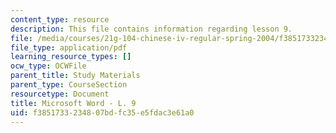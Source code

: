 ```yaml
---
content_type: resource
description: This file contains information regarding lesson 9.
file: /media/courses/21g-104-chinese-iv-regular-spring-2004/f3851733234807bdfc35e5fdac3e61a0_MIT21G_104S04_L9.pdf
file_type: application/pdf
learning_resource_types: []
ocw_type: OCWFile
parent_title: Study Materials
parent_type: CourseSection
resourcetype: Document
title: Microsoft Word - L. 9
uid: f3851733-2348-07bd-fc35-e5fdac3e61a0
---
```

